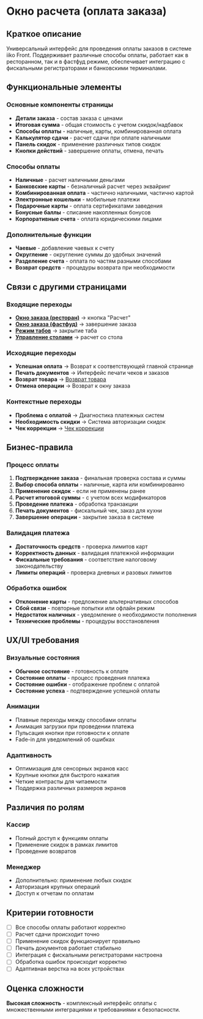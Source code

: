 # Окно расчета (оплата заказа)

## Краткое описание

Универсальный интерфейс для проведения оплаты заказов в системе iiko Front. Поддерживает различные способы оплаты, работает как в ресторанном, так и в фастфуд режиме, обеспечивает интеграцию с фискальными регистраторами и банковскими терминалами.

## Функциональные элементы

### Основные компоненты страницы

- **Детали заказа** - состав заказа с ценами
- **Итоговая сумма** - общая стоимость с учетом скидок/надбавок
- **Способы оплаты** - наличные, карты, комбинированная оплата
- **Калькулятор сдачи** - расчет сдачи при оплате наличными
- **Панель скидок** - применение различных типов скидок
- **Кнопки действий** - завершение оплаты, отмена, печать

### Способы оплаты

- **Наличные** - расчет наличными деньгами
- **Банковские карты** - безналичный расчет через эквайринг
- **Комбинированная оплата** - частично наличными, частично картой
- **Электронные кошельки** - мобильные платежи
- **Подарочные карты** - оплата сертификатами заведения
- **Бонусные баллы** - списание накопленных бонусов
- **Корпоративные счета** - оплата юридическими лицами

### Дополнительные функции

- **Чаевые** - добавление чаевых к счету
- **Округление** - округление суммы до удобных значений
- **Разделение счета** - оплата по частям разными способами
- **Возврат средств** - процедуры возврата при необходимости

## Связи с другими страницами

### Входящие переходы

- **[Окно заказа (ресторан)](./restaurant-order.md)** → кнопка "Расчет"
- **[Окно заказа (фастфуд)](./fastfood-order.md)** → завершение заказа
- **[Режим табов](./tabs-mode.md)** → закрытие таба
- **[Управление столами](./table-management.md)** → расчет со стола

### Исходящие переходы

- **Успешная оплата** → Возврат к соответствующей главной странице
- **Печать документов** → Интерфейс печати чеков и заказов
- **Возврат товара** → [Возврат товара](./product-return.md)
- **Отмена операции** → Возврат к окну заказа

### Контекстные переходы

- **Проблема с оплатой** → Диагностика платежных систем
- **Необходимость скидки** → Система авторизации скидок
- **Чек коррекции** → [Чек коррекции](./correction-receipt.md)

## Бизнес-правила

### Процесс оплаты

1. **Подтверждение заказа** - финальная проверка состава и суммы
2. **Выбор способа оплаты** - наличные, карта или комбинированно
3. **Применение скидок** - если не применены ранее
4. **Расчет итоговой суммы** - с учетом всех модификаторов
5. **Проведение платежа** - обработка транзакции
6. **Печать документов** - фискальный чек, заказ для кухни
7. **Завершение операции** - закрытие заказа в системе

### Валидация платежа

- **Достаточность средств** - проверка лимитов карт
- **Корректность данных** - валидация платежной информации
- **Фискальные требования** - соответствие налоговому законодательству
- **Лимиты операций** - проверка дневных и разовых лимитов

### Обработка ошибок

- **Отклонение карты** - предложение альтернативных способов
- **Сбой связи** - повторные попытки или офлайн режим
- **Недостаток наличных** - уведомление о необходимости пополнения
- **Технические проблемы** - процедуры восстановления

## UX/UI требования

### Визуальные состояния

- **Обычное состояние** - готовность к оплате
- **Состояние оплаты** - процесс проведения платежа
- **Состояние ошибки** - отображение проблем с оплатой
- **Состояние успеха** - подтверждение успешной оплаты

### Анимации

- Плавные переходы между способами оплаты
- Анимация загрузки при проведении платежа
- Пульсация кнопки при готовности к оплате
- Fade-in для уведомлений об ошибках

### Адаптивность

- Оптимизация для сенсорных экранов касс
- Крупные кнопки для быстрого нажатия
- Четкие контрасты для читаемости
- Поддержка различных размеров экранов

## Различия по ролям

### Кассир

- Полный доступ к функциям оплаты
- Применение скидок в рамках лимитов
- Проведение возвратов

### Менеджер

- Дополнительно: применение любых скидок
- Авторизация крупных операций
- Доступ к отчетам по оплатам

## Критерии готовности

- [ ] Все способы оплаты работают корректно
- [ ] Расчет сдачи происходит точно
- [ ] Применение скидок функционирует правильно
- [ ] Печать документов работает стабильно
- [ ] Интеграция с фискальными регистраторами настроена
- [ ] Обработка ошибок происходит корректно
- [ ] Адаптивная верстка на всех устройствах

## Оценка сложности

**Высокая сложность** - комплексный интерфейс оплаты с множественными интеграциями и требованиями к безопасности.
